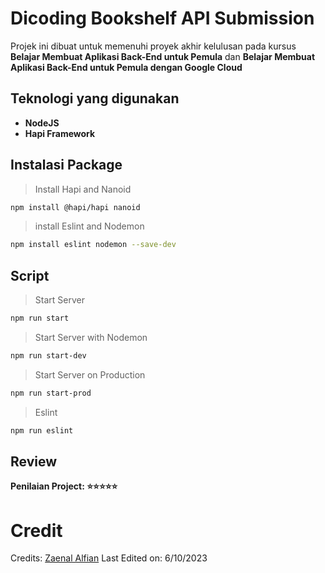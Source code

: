 # Dicoding Bookshelf API Submission
Projek ini dibuat untuk memenuhi proyek akhir kelulusan pada kursus **Belajar Membuat Aplikasi Back-End untuk Pemula** dan **Belajar Membuat Aplikasi Back-End untuk Pemula dengan Google Cloud**

## Teknologi yang digunakan
- **NodeJS**
- **Hapi Framework**

## Instalasi Package
> Install Hapi and Nanoid
```bash
npm install @hapi/hapi nanoid
```
> install Eslint and Nodemon
```bash
npm install eslint nodemon --save-dev
```

## Script
> Start Server
```bash
npm run start
```
> Start Server with Nodemon
```bash
npm run start-dev
```
> Start Server on Production
```bash
npm run start-prod
```
> Eslint
```bash
npm run eslint
```

## Review
**Penilaian Project: ⭐⭐⭐⭐⭐**

# Credit
Credits: [Zaenal Alfian](https://github.com/astrocoding)
Last Edited on: 6/10/2023